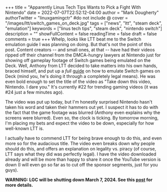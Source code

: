 +++
title = "Apparently Linus Tech Tips Wants to Pick a Fight With Nintendo"
date = 2022-07-07T22:52:12-04:00
author = "Mark Dougherty"
authorTwitter = "linuxgamingctr" #do not include @
cover = "/images/ltt/switch_games_on_deck.jpg"
tags = ["news", "ltt", "steam deck", "emulation"]
keywords = ["linus tech tips", "steam deck", "nintendo switch"]
description = ""
showFullContent = false
readingTime = false
draft = false
comments = true
+++
Whelp, looks like LTT beat me to the Switch emulation guide I was planning on doing. But that's not the point of this post. Content creators -- and small ones, at that -- have had their videos ripped off their channel from the DMCA-hungry lawyers at Nintendo just for showing off gameplay footage of Switch games being emulated on the Deck. Well, Anthony from LTT decided to take matters into his own hands, braced himself, and put up a *full* [guide](https://youtu.be/oIYvPNtWZ34) on how to emulate Switch games on Deck (mind you, he's doing it through a completely legal means). He was even bold enough to set the title of the video as "Take down this video, Nintendo. I dare you." It's currently #22 for trending gaming videos (it was #24 just a few minutes ago).

The video was put up today, but I'm honestly surprised Nintendo hasn't taken his word and taken their hammers out yet. I suspect it has to do with the fact that the game footage was blurred (Anthony even explains why the screens were blurred). Even so, the clock is ticking. By tomorrow morning, I'm placing my bets and expect the video to be down, especially for how well-known LTT is.

I actually have to commend LTT for being brave enough to do this, and even more so for the audacious title. The video even breaks down why people should do this, and offers an explanation on legality vs. piracy (of course, LTT says what they did was perfectly legal). I have the video downloaded already and will be more than happy to share it once the YouTube version is down (I will even go so far as to cut off the sponsor segments, just for you guys).

**WARNING: LGC will be shutting down March 7, 2024. See this [post](https://linuxgamingcentral.com/posts/the-end-of-lgc/) for more details.**
